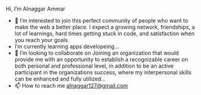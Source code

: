 Hi, I’m Alnaggar Ammar
- 👀 I’m interested to join this perfect community of people who want to make the web a better place.
 I expect a growing network, friendships, a lot of learnings, hard times getting stuck in code, and satisfaction when you reach your goals.
- I’m currently learning apps developeing...
- 💞 I’m looking to collaborate on Joining an organization that would provide me with an opportunity to establish a recognizable career on both
personal and professional level, in addition to be an active participant in the organizations success, where my
interpersonal skills can be enhanced and fully utilized...
- 📫 How to reach me alnaggar127@gmail.com
